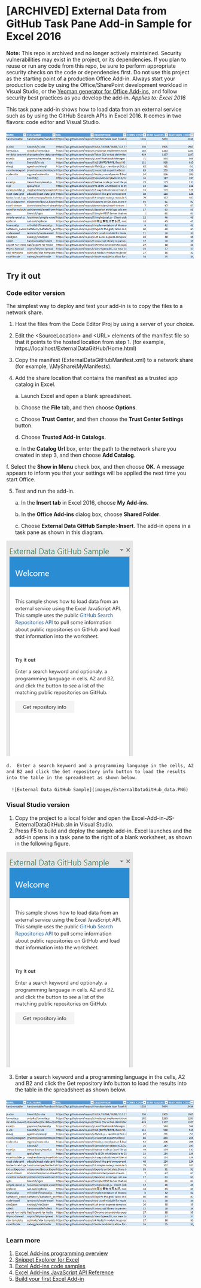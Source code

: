# [ARCHIVED] External Data from GitHub Task Pane Add-in Sample for Excel 2016

**Note:** This repo is archived and no longer actively maintained. Security vulnerabilities may exist in the project, or its dependencies. If you plan to reuse or run any code from this repo, be sure to perform appropriate security checks on the code or dependencies first. Do not use this project as the starting point of a production Office Add-in. Always start your production code by using the Office/SharePoint development workload in Visual Studio, or the [Yeoman generator for Office Add-ins](https://github.com/OfficeDev/generator-office), and follow security best practices as you develop the add-in. 
_Applies to: Excel 2016_

This task pane add-in shows how to load data from an external service such as by using the GitHub Search APIs in Excel 2016. It comes in two flavors: code editor and Visual Studio.

![External Data GitHub Sample](images/ExternalDataGitHub_data.PNG)

## Try it out
### Code editor version

The simplest way to deploy and test your add-in is to copy the files to a network share.

1.  Host the files from the Code Editor Proj by using a server of your choice.
2.  Edit the \<SourceLocation\> and \<URL\> elements of the manifest file so that it points to the hosted location from step 1. (for example, https://localhost/ExternalDataGitHub/Home.html)
3.  Copy the manifest (ExternalDataGitHubManifest.xml) to a network share (for example, \\\MyShare\MyManifests).
4.  Add the share location that contains the manifest as a trusted app catalog in Excel.

    a.  Launch Excel and open a blank spreadsheet.

    b.  Choose the **File** tab, and then choose **Options**.

    c.  Choose **Trust Center**, and then choose the **Trust Center Settings** button.

    d.  Choose **Trusted Add-in Catalogs**.

    e.  In the **Catalog Url** box, enter the path to the network share you created in step 3, and then choose **Add Catalog**.

   f.  Select the **Show in Menu** check box, and then choose **OK**. A message appears to inform you that your settings will be applied the next time you start Office.

5.  Test and run the add-in.

    a.  In the **Insert tab** in Excel 2016, choose **My Add-ins**.

    b.  In the **Office Add-ins** dialog box, choose **Shared Folder**.

    c.  Choose **External Data GitHub Sample**>**Insert**. The add-in opens in a task pane as shown in this diagram.

   ![External Data GitHub Sample](images/ExternalDataGitHub_taskpane.PNG)

    d.  Enter a search keyword and a programming language in the cells, A2 and B2 and click the Get repository info button to load the results into the table in the spreadsheet as shown below.

      ![External Data GitHub Sample](images/ExternalDataGitHub_data.PNG)

### Visual Studio version
1.  Copy the project to a local folder and open the Excel-Add-in-JS-ExternalDataGitHub.sln in Visual Studio.
2.  Press F5 to build and deploy the sample add-in. Excel launches and the add-in opens in a task pane to the right of a blank worksheet, as shown in the following figure.

  ![External Data GitHub Sample](images/ExternalDataGitHub_taskpane.PNG)

3.  Enter a search keyword and a programming language in the cells, A2 and B2 and click the Get repository info button to load the results into the table in the spreadsheet as shown below.

  ![External Data GitHub Sample](images/ExternalDataGitHub_data.PNG)


### Learn more

1.  [Excel Add-ins programming overview](https://github.com/OfficeDev/office-js-docs/blob/master/excel/excel-add-ins-programming-overview.md)
2.  [Snippet Explorer for Excel](http://officesnippetexplorer.azurewebsites.net/#/snippets/excel)
3.  [Excel Add-ins code samples](https://github.com/OfficeDev/office-js-docs/blob/master/excel/excel-add-ins-code-samples.md)
4.  [Excel Add-ins JavaScript API Reference](https://github.com/OfficeDev/office-js-docs/blob/master/excel/excel-add-ins-javascript-reference.md)
5.  [Build your first Excel Add-in](https://github.com/OfficeDev/office-js-docs/blob/master/excel/build-your-first-excel-add-in.md)

